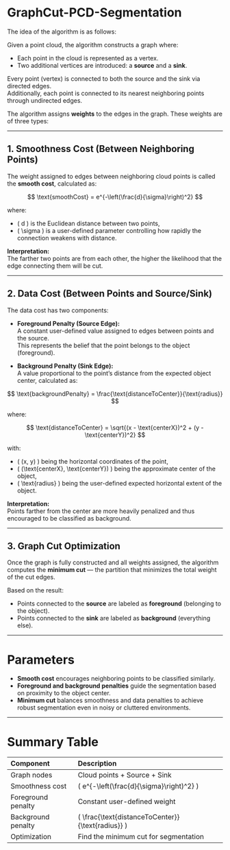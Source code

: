 # GraphCut-PCD-Segmentation

The idea of the algorithm is as follows:

Given a point cloud, the algorithm constructs a graph where:
- Each point in the cloud is represented as a vertex.
- Two additional vertices are introduced: a **source** and a **sink**.

Every point (vertex) is connected to both the source and the sink via directed edges.  
Additionally, each point is connected to its nearest neighboring points through undirected edges.

The algorithm assigns **weights** to the edges in the graph. These weights are of three types:

---

## 1. Smoothness Cost (Between Neighboring Points)

The weight assigned to edges between neighboring cloud points is called the **smooth cost**, calculated as:

$$
\text{smoothCost} = e^{-\left(\frac{d}{\sigma}\right)^2}
$$

where:
- \( d \) is the Euclidean distance between two points,
- \( \sigma \) is a user-defined parameter controlling how rapidly the connection weakens with distance.

**Interpretation:**  
The farther two points are from each other, the higher the likelihood that the edge connecting them will be cut.

---

## 2. Data Cost (Between Points and Source/Sink)

The data cost has two components:

- **Foreground Penalty (Source Edge):**  
  A constant user-defined value assigned to edges between points and the source.  
  This represents the belief that the point belongs to the object (foreground).

- **Background Penalty (Sink Edge):**  
  A value proportional to the point’s distance from the expected object center, calculated as:

$$
\text{backgroundPenalty} = \frac{\text{distanceToCenter}}{\text{radius}}
$$

where:

$$
\text{distanceToCenter} = \sqrt{(x - \text{centerX})^2 + (y - \text{centerY})^2}
$$

with:
- \( (x, y) \) being the horizontal coordinates of the point,
- \( (\text{centerX}, \text{centerY}) \) being the approximate center of the object,
- \( \text{radius} \) being the user-defined expected horizontal extent of the object.

**Interpretation:**  
Points farther from the center are more heavily penalized and thus encouraged to be classified as background.

---

## 3. Graph Cut Optimization

Once the graph is fully constructed and all weights assigned, the algorithm computes the **minimum cut** — the partition that minimizes the total weight of the cut edges.

Based on the result:
- Points connected to the **source** are labeled as **foreground** (belonging to the object).
- Points connected to the **sink** are labeled as **background** (everything else).

---

# Parameters

- **Smooth cost** encourages neighboring points to be classified similarly.
- **Foreground and background penalties** guide the segmentation based on proximity to the object center.
- **Minimum cut** balances smoothness and data penalties to achieve robust segmentation even in noisy or cluttered environments.

---

# Summary Table

| Component | Description |
|:---|:---|
| Graph nodes | Cloud points + Source + Sink |
| Smoothness cost | \( e^{-\left(\frac{d}{\sigma}\right)^2} \) |
| Foreground penalty | Constant user-defined weight |
| Background penalty | \( \frac{\text{distanceToCenter}}{\text{radius}} \) |
| Optimization | Find the minimum cut for segmentation |

